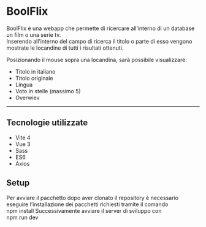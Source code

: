 # BoolFlix
BoolFlix è una webapp che permette di ricercare all’interno di un database un film o una serie tv.  
Inserendo all’interno del campo di ricerca il titolo o parte di esso vengono mostrate le locandine di tutti i risultati ottenuti.  

Posizionando il mouse sopra una locandina, sarà possibile visualizzare:
- Titolo in italiano
- Titolo originale
- Lingua
- Voto in stelle (massimo 5)
- Overwiev

---

## Tecnologie utilizzate
* Vite 4
* Vue 3
* Sass 
* ES6
* Axios

## Setup
Per avviare il pacchetto dopo aver clonato il repository è necessario eseguire l’installazione dei pacchetti richiesti tramite il comando  
	npm install
Successivamente avviare il server di sviluppo con  
	npm run dev

